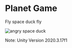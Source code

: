 # Planet Game
 Fly space duck fly

![angry space duck](https://user-images.githubusercontent.com/47349395/131383172-17cf5173-dd03-4d8a-bdc5-7bb7e9a8f5dc.jpg)

Note: Unity Version 2020.3.17f1

